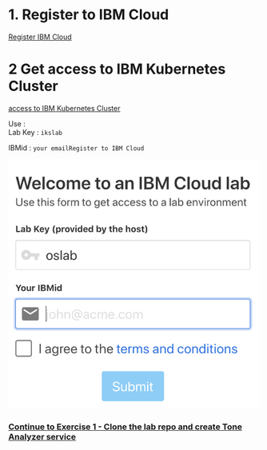 


# 1. Register to IBM Cloud 

[Register IBM Cloud](https://ibm.biz/BdqZPj)

# 2 Get access to IBM Kubernetes Cluster
[access to IBM Kubernetes  Cluster](https://iksistio.mybluemix.net/)

Use :  
     Lab Key : `ikslab`
 
  IBMid : `your emailRegister to IBM Cloud`    

![](../README_images/oslab.png)

### [Continue to Exercise 1 - Clone the lab repo and create Tone Analyzer service](../exercise-1/README.md)
